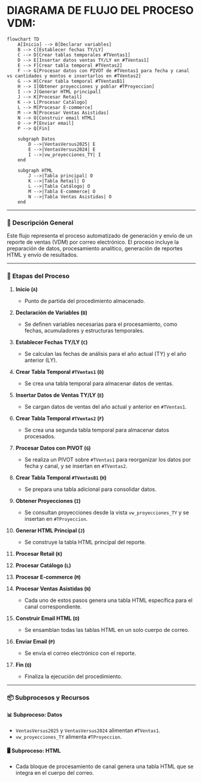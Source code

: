 # DIAGRAMA DE FLUJO DEL PROCESO VDM:
```mermaid
flowchart TD
    A[Inicio] --> B[Declarar variables]
    B --> C[Establecer fechas TY/LY]
    C --> D[Crear tablas temporales #TVentas1]
    D --> E[Insertar datos ventas TY/LY en #TVentas1]
    E --> F[Crear tabla temporal #TVentas2]
    F --> G[Procesar datos con PIVOT de #TVentas1 para fecha y canal vs cantidades y montos e insertarlos en #TVentas2]
    G --> H[Crear tabla temporal #TVentasB1]
    H --> I[Obtener proyecciones y poblar #TProyeccion]
    I --> J[Generar HTML principal]
    J --> K[Procesar Retail]
    K --> L[Procesar Catálogo]
    L --> M[Procesar E-commerce]
    M --> N[Procesar Ventas Asistidas]
    N --> O[Construir email HTML]
    O --> P[Enviar email]
    P --> Q[Fin]
    
    subgraph Datos
        D -->|VentasVersus2025| E
        E -->|VentasVersus2024| E
        I -->|vw_proyecciones_TY| I
    end
    
    subgraph HTML
        J -->|Tabla principal| O
        K -->|Tabla Retail| O
        L -->|Tabla Catálogo| O
        M -->|Tabla E-commerce| O
        N -->|Tabla Ventas Asistidas| O
    end
```

---

### 🧭 **Descripción General**

Este flujo representa el proceso automatizado de generación y envío de un reporte de ventas (VDM) por correo electrónico. El proceso incluye la preparación de datos, procesamiento analítico, generación de reportes HTML y envío de resultados.

---

### 🔄 **Etapas del Proceso**

1. **Inicio (`A`)**
   - Punto de partida del procedimiento almacenado.

2. **Declaración de Variables (`B`)**
   - Se definen variables necesarias para el procesamiento, como fechas, acumuladores y estructuras temporales.

3. **Establecer Fechas TY/LY (`C`)**
   - Se calculan las fechas de análisis para el año actual (TY) y el año anterior (LY).

4. **Crear Tabla Temporal `#TVentas1` (`D`)**
   - Se crea una tabla temporal para almacenar datos de ventas.

5. **Insertar Datos de Ventas TY/LY (`E`)**
   - Se cargan datos de ventas del año actual y anterior en `#TVentas1`.

6. **Crear Tabla Temporal `#TVentas2` (`F`)**
   - Se crea una segunda tabla temporal para almacenar datos procesados.

7. **Procesar Datos con PIVOT (`G`)**
   - Se realiza un PIVOT sobre `#TVentas1` para reorganizar los datos por fecha y canal, y se insertan en `#TVentas2`.

8. **Crear Tabla Temporal `#TVentasB1` (`H`)**
   - Se prepara una tabla adicional para consolidar datos.

9. **Obtener Proyecciones (`I`)**
   - Se consultan proyecciones desde la vista `vw_proyecciones_TY` y se insertan en `#TProyeccion`.

10. **Generar HTML Principal (`J`)**
    - Se construye la tabla HTML principal del reporte.

11. **Procesar Retail (`K`)**
12. **Procesar Catálogo (`L`)**
13. **Procesar E-commerce (`M`)**
14. **Procesar Ventas Asistidas (`N`)**
    - Cada uno de estos pasos genera una tabla HTML específica para el canal correspondiente.

15. **Construir Email HTML (`O`)**
    - Se ensamblan todas las tablas HTML en un solo cuerpo de correo.

16. **Enviar Email (`P`)**
    - Se envía el correo electrónico con el reporte.

17. **Fin (`Q`)**
    - Finaliza la ejecución del procedimiento.

---

### 📦 **Subprocesos y Recursos**

#### 📊 Subproceso: Datos
- `VentasVersus2025` y `VentasVersus2024` alimentan `#TVentas1`.
- `vw_proyecciones_TY` alimenta `#TProyeccion`.

#### 🖥️ Subproceso: HTML
- Cada bloque de procesamiento de canal genera una tabla HTML que se integra en el cuerpo del correo.